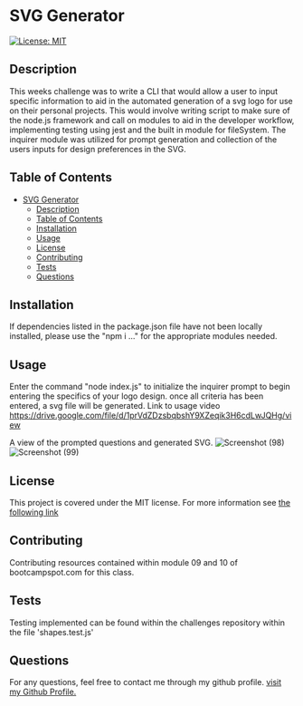 
# SVG Generator



[![License: MIT](https://img.shields.io/badge/License-MIT-yellow.svg)](https://opensource.org/licenses/MIT)

## Description
This weeks challenge was to write a CLI that would allow a user to input specific information to aid in the automated generation of a svg logo for use on their personal projects. This would  involve writing script to make sure of the node.js framework and call on modules to aid in the developer workflow, implementing testing using jest and the built in module for fileSystem. The inquirer module was utilized for prompt generation and collection of the users inputs for design preferences in the SVG.

## Table of Contents
- [SVG Generator](#svg-generator)
  - [Description](#description)
  - [Table of Contents](#table-of-contents)
  - [Installation](#installation)
  - [Usage](#usage)
  - [License](#license)
  - [Contributing](#contributing)
  - [Tests](#tests)
  - [Questions](#questions)

## Installation
If dependencies listed in the package.json file have not been locally installed, please use the "npm i ..." for the appropriate modules needed.

## Usage
Enter the command "node index.js" to initialize the inquirer prompt to begin entering the specifics of your logo design. once all criteria has been entered, a svg file will be generated.
Link to usage video https://drive.google.com/file/d/1prVdZDzsbqbshY9XZeqik3H6cdLwJQHg/view

A view of the prompted questions and generated SVG.
![Screenshot (98)](https://github.com/Jlevbury/SVG_Generator/assets/125767916/386963b5-9ca2-4832-a70f-3b220cfa47bd)
![Screenshot (99)](https://github.com/Jlevbury/SVG_Generator/assets/125767916/57013928-336d-4df1-9dea-5e1806bd8667)

## License

This project is covered under the MIT license. For more information see [the following link](https://opensource.org/licenses/MIT)

## Contributing
Contributing resources contained within module 09 and 10 of bootcampspot.com for this class.

## Tests
Testing implemented can be found within the challenges repository within the file 'shapes.test.js'

## Questions
For any questions, feel free to contact me through my github profile. [visit my Github Profile.](https://www.github.com/jlevbury)
